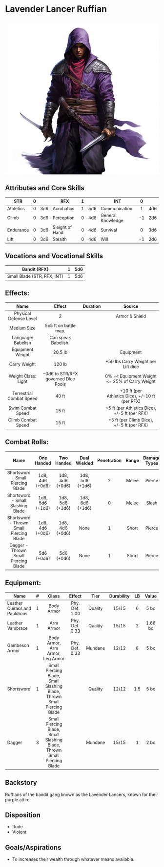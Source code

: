 # Lavender Lancer Ruffian

![alt_text](LavenderLancerRuffian.png)

## Attributes and Core Skills

| STR       | 0 |    | RFX             | 1 |    | INT               | 0 |    |
| --------- | :-: | :-: | --------------- | :-: | :-: | ----------------- | :-: | :-: |
| Athletics | 0 | 3d6 | Acrobatics      | 1 | 5d6 | Communication     | 1 | 4d6 |
| Climb     | 0 | 3d6 | Perception      | 0 | 4d6 | General Knowledge | -1 | 2d6 |
| Endurance | 0 | 3d6 | Sleight of Hand | 0 | 4d6 | Survival          | 0 | 3d6 |
| Lift      | 0 | 3d6 | Stealth         | 0 | 4d6 | Will              | -1 | 2d6 |

## Vocations and Vocational Skills

| Bandit {RFX}                | 1 | 5d6 |
| --------------------------- | :-: | :-: |
| Small Blade {STR, RFX, INT} | 1 | 5d6 |

## Effects:

|           Name           |               Effect               | Duration |                      Source                      |
| :----------------------: | :---------------------------------: | :------: | :----------------------------------------------: |
|  Physical Defense Level  |                  2                  |          |                  Armor & Shield                  |
|       Medium Size       |        5x5 ft on battle map.        |          |                                                  |
|    Language: Babelish    |         Can speak Babelish.         |          |                                                  |
|     Equipment Weight     |               20.5 lb               |          |                    Equipment                    |
|       Carry Weight       |               120 lb               |          |        +50 lbs Carry Weight per Lift dice        |
|   Weight Class: Light   | -0d6 to STR/RFX governed Dice Pools |          |  0% =< Equipment Weight <= 25% of Carry Weight  |
| Terrestrial Combat Speed |                40 ft                |          | +10 ft (per Athletics Dice), +/-10 ft (per RFX) |
|    Swim Combat Speed    |                15 ft                |          |  +5 ft (per Athletics Dice), +/-5 ft (per RFX)  |
|    Climb Combat Speed    |                15 ft                |          |    +5 ft (per Climb Dice), +/-5 ft (per RFX)    |

## Combat Rolls:

|                   Name                   |   One<br />Handed   |   Two<br />Handed   |  Dual<br />Wielded  | Penetration | Range | Damage<br />Types | Engageable<br />Opponents | Area Of<br />Effect | Resource<br />Class |
| :--------------------------------------: | :------------------: | :------------------: | :------------------: | :---------: | :---: | :---------------: | :-----------------------: | :-----------------: | :-----------------: |
|    Shortsword - Small Piercing Blade    | 1d8, 4d6<br />(+0d6) | 1d8, 4d6<br />(+0d6) | 1d8, 5d6<br />(+1d6) |      2      | Melee |      Pierce      |           Rapid           |        None        |        None        |
|    Shortsword - Small Slashing Blade    | 1d8, 5d6<br />(+1d6) | 1d8, 5d6<br />(+1d6) | 1d8, 6d6<br />(+1d6) |      0      | Melee |       Slash       |           Rapid           |        None        |        None        |
| Shortsword - Thrown Small Piercing Blade | 1d8, 4d6<br />(+0d6) | 1d8, 4d6<br />(+0d6) |         None         |      1      | Short |      Pierce      |           Quick           |        None        |        None        |
|   Dagger - Thrown Small Piercing Blade   |   5d6<br />(+0d6)   |   5d6<br />(+0d6)   |         None         |      1      | Short |      Pierce      |           Quick           |        None        |        None        |

## Equipment:

| Name                          | # |                                  Class                                  |     Effect     |  Tier  | Durability | LB |  Value  |
| ----------------------------- | :-: | :---------------------------------------------------------------------: | :------------: | :-----: | :--------: | :-: | :-----: |
| Leather Cuirass and Pauldrons | 1 |                               Body Armor                               | Phy. Def. 1.00 | Quality |   15/15   |  6  |  5 bc  |
| Leather Vambrace              | 1 |                                Arm Armor                                | Phy. Def. 0.33 | Quality |   15/15   |  2  | 1.66 bc |
| Gambeson Armor                | 1 |                    Body Armor, Arm Armor, Leg Armor                    | Phy. Def. 0.33 | Mundane |   12/12   |  8  |  5 bc  |
| Shortsword                    | 1 | Small Piercing Blade, Small Slashing Blade, Thrown Small Piercing Blade |                | Quality |   12/12   | 1.5 |  5 bc  |
| Dagger                        | 3 | Small Piercing Blade, Small Slashing Blade, Thrown Small Piercing Blade |                | Mundane |   15/15   |  1  |  2 bc  |

## Backstory

Ruffians of the bandit gang known as the Lavender Lancers, known for their purple attire.

## Disposition

- Rude
- Violent

## Goals/Aspirations

- To increases their wealth through whatever means available.
